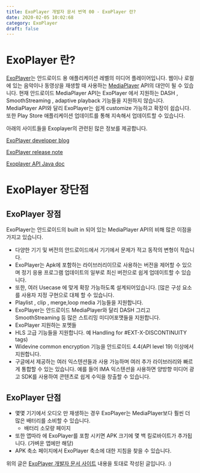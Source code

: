 ```yaml
---
title: ExoPlayer 개발자 문서 번역 00 - ExoPlayer 란?
date: 2020-02-05 10:02:68
category: ExoPlayer
draft: false
---
```


# ExoPlayer 란?
 [ExoPlayer](https://github.com/google/ExoPlayer)는 안드로이드 용 애플리케이션 레벨의 미디어 플레이어입니다.
 웹이나 로컬에 있는 음악이나 동영상을 재생할 때 사용하는 [MediaPlayer](https://developer.android.com/reference/android/media/MediaPlayer) API의 대안이 될 수 있습니다.
 현재 안드로이드 MediaPlayer API는 ExoPlayer 에서 지원하는 DASH , SmoothStreaming , adaptive playback 기능들을 지원하지 않습니다.
 MediaPlayer API와 달리 ExoPlayer는 쉽게 customize 가능하고 확장이 쉽습니다. 또한 Play Store 애플리케이션 업데이트를 통해 지속해서 업데이트할 수 있습니다.

 
아래의 사이트들을 Exoplayer의 관련된 많은 정보를 제공합니다.

 [ExoPlayer developer blog](https://medium.com/google-exoplayer)
 
 [ExoPlayer release note ](https://github.com/google/ExoPlayer/blob/release-v2/RELEASENOTES.md)
 
 [Exoplayer API Java doc ](https://exoplayer.dev/doc/reference/)

# ExoPlayer 장단점

## ExoPlayer 장점

 ExoPlayer는 안드로이드의 built in 되어 있는 MediaPlayer API의 비해 많은 이점을 가지고 있습니다.

 - 다양한 기기 및 버전의 안드로이드에서 기기에서 문제가 적고 동작의 변형이 작습니다.
 - ExoPlayer는 Apk에 포함하는 라이브러리이므로 사용하는 버전을 제어할 수 있으며 정기 응용 프로그램 업데이트의 일부로 최신 버전으로 쉽게 업데이트할 수 있습니다.
 - 또한, 여러 Usecase 에 맞게 확장 가능하도록 설계되어있습니다. [많은 구성 요소를 사용자 지정 구현으로 대체 할 수 있습니다.
 - Playlist , clip , merge,loop media 기능들을 지원합니다.
 - ExoPlayer는 안드로이드 MediaPlayer와 달리 DASH 그리고 SmoothStreaming 등 많은 스트리밍 미디어포맷들을 지원합니다.
 - ExoPlayer 지원하는 포멧들
 - HLS 고급 기능들을 지원합니다. 예 Handling for #EXT-X-DISCONTINUITY tags) 
 - Widevine common encryption 기능을 안드로이드 4.4(API level 19) 이상에서 지원합니다.
 - 구글에서 제공하는 여러 익스텐션들과 사용 가능하며 여러 추가 라이브러리와 빠르게 통합할 수 있는 있습니다. 예를 들어 IMA 익스텐션을 사용하면 양방향 미디어 광고 SDK를 사용하여 콘텐츠로 쉽게 수익을 창출할 수 있습니다.


## ExoPlayer 단점
- 몇몇 기기에서 오디오 만 재생하는 경우 ExoPlayer는 MediaPlayer보다 훨씬 더 많은 배터리를 소비할 수 있습니다.
  - 배터리 소모량 페이지
- 또한 앱따라 에 ExoPlayer를 포함 시키면 APK 크기에 몇 백 킬로바이트가 추가됩니다. (가벼운 앱에만 해당)
- APK 축소 페이지에서 ExoPlayer 축소에 대한 지침을 찾을 수 있습니다.




위의 글은 [ExoPlayer 개발자 문서 사이트](https://exoplayer.dev/) 내용을 토대로 작성된 글입니다. :) 